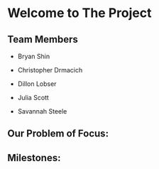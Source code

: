 # Welcome to The Project


## Team Members

* Bryan Shin

* Christopher Drmacich

* Dillon Lobser

* Julia Scott

* Savannah Steele

## Our Problem of Focus:

## Milestones:
